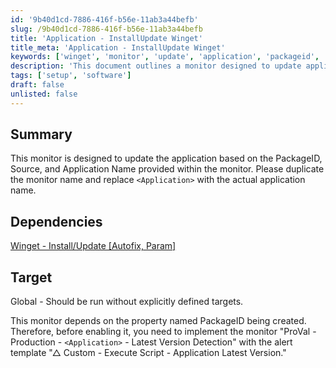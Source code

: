 ```yaml
---
id: '9b40d1cd-7886-416f-b56e-11ab3a44befb'
slug: /9b40d1cd-7886-416f-b56e-11ab3a44befb
title: 'Application - InstallUpdate Winget'
title_meta: 'Application - InstallUpdate Winget'
keywords: ['winget', 'monitor', 'update', 'application', 'packageid', 'source', 'dependencies']
description: 'This document outlines a monitor designed to update applications based on the provided PackageID, Source, and Application Name. It includes setup instructions, dependencies, and target specifications for effective implementation.'
tags: ['setup', 'software']
draft: false
unlisted: false
---
```


## Summary

This monitor is designed to update the application based on the PackageID, Source, and Application Name provided within the monitor. Please duplicate the monitor name and replace `<Application>` with the actual application name.

## Dependencies

[Winget - Install/Update [Autofix, Param]](/docs/3a2f4004-624d-47c4-a5d0-c3c43e103e25)

## Target

Global - Should be run without explicitly defined targets.

This monitor depends on the property named PackageID being created. Therefore, before enabling it, you need to implement the monitor "ProVal - Production - `<Application>` - Latest Version Detection" with the alert template "△ Custom - Execute Script - Application Latest Version."



